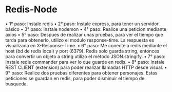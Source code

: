 # Redis-Node

• 1° paso: Instale redis
• 2° paso: Instale express, para tener un servidor básico
• 3° paso: Instale nodemon
• 4° paso: Realice una peticion mediante axios
• 5° paso: Despues de realizar unas pruebas, para ver el tiempo que tarda para obtenerlo, utilizo el modulo response-time.
           La respuesta es visualizada en X-Response-Time.
• 6° paso: Me conecte a redis mediante el host (bd de redis local) y port (6379).
           Redis solo guarda string, entonces para convertir un objeto a string utilizo el método JSON.stringify.
• 7° paso: Instale redis commander para ver lo que guarde en redis.
• 8° paso: Instale REST CLIENT (extension) para poder realizar llamadas HTTP desde visual.
• 9° paso: Realice dos pruebas diferentes para obtener personajes.
           Estas peticiones se guardan en redis, para poder disminuir el tiempo de busqueda.
